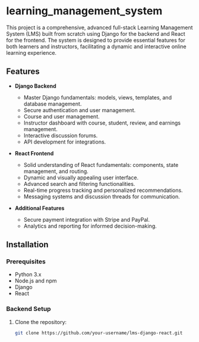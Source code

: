 # learning_management_system
This project is a comprehensive, advanced full-stack Learning Management System (LMS) built from scratch using Django for the backend and React for the frontend. The system is designed to provide essential features for both learners and instructors, facilitating a dynamic and interactive online learning experience.
## Features
- **Django Backend**
  - Master Django fundamentals: models, views, templates, and database management.
  - Secure authentication and user management.
  - Course and user management.
  - Instructor dashboard with course, student, review, and earnings management.
  - Interactive discussion forums.
  - API development for integrations.

- **React Frontend**
  - Solid understanding of React fundamentals: components, state management, and routing.
  - Dynamic and visually appealing user interface.
  - Advanced search and filtering functionalities.
  - Real-time progress tracking and personalized recommendations.
  - Messaging systems and discussion threads for communication.

- **Additional Features**
  - Secure payment integration with Stripe and PayPal.
  - Analytics and reporting for informed decision-making.

## Installation

### Prerequisites
- Python 3.x
- Node.js and npm
- Django
- React

### Backend Setup
1. Clone the repository:
   ```sh
   git clone https://github.com/your-username/lms-django-react.git
